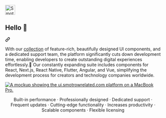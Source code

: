 <p align="left">
  <a href="https://ui.smotrowrelated.com/">
    <img src="https://ui.smotrowrelated.com/favicon.jpeg" alt="Smotrow related" width="32" height="32">
  </a>
</p>
<div class="markdown-heading" dir="auto"><h2 class="heading-element" dir="auto">Hello 👋</h2><a id="user-content-hello-" class="anchor" aria-label="Permalink: Hello 👋" href="#hello-"><svg class="octicon octicon-link" viewBox="0 0 16 16" version="1.1" width="16" height="16" aria-hidden="true"><path d="m7.775 3.275 1.25-1.25a3.5 3.5 0 1 1 4.95 4.95l-2.5 2.5a3.5 3.5 0 0 1-4.95 0 .751.751 0 0 1 .018-1.042.751.751 0 0 1 1.042-.018 1.998 1.998 0 0 0 2.83 0l2.5-2.5a2.002 2.002 0 0 0-2.83-2.83l-1.25 1.25a.751.751 0 0 1-1.042-.018.751.751 0 0 1-.018-1.042Zm-4.69 9.64a1.998 1.998 0 0 0 2.83 0l1.25-1.25a.751.751 0 0 1 1.042.018.751.751 0 0 1 .018 1.042l-1.25 1.25a3.5 3.5 0 1 1-4.95-4.95l2.5-2.5a3.5 3.5 0 0 1 4.95 0 .751.751 0 0 1-.018 1.042.751.751 0 0 1-1.042.018 1.998 1.998 0 0 0-2.83 0l-2.5 2.5a1.998 1.998 0 0 0 0 2.83Z"></path></svg></a></div>
<p dir="auto">With our <a href="https://ui.smotrowrelated.com/components">collection</a> of feature-rich, beautifully designed UI components, and a dedicated support team, the platform significantly cuts down development time, enabling developers to create outstanding digital experiences effortlessly.🤩 Our constantly expanding suite includes components for React, Next.js, React Native, Flutter, Angular, and Vue, simplifying the development process for creators and technology companies worldwide.</p>
<p dir="auto"><a target="_blank" rel="noopener noreferrer nofollow" href="https://i.ibb.co/pnpP545/smotrow-related-2.webp"><img src="https://i.ibb.co/pnpP545/smotrow-related-2.webp" alt="A mockup showing the ui.smotrowrelated.com platform on a MacBook Pro." style="max-width: 100%;"></a></p>
<p align="center">
  <span>Built-in performance</span>
  ·
  <span>Professionally designed</span>
  ·
  <span>Dedicated support</span>
  ·
  <span>Frequent updates</span>
  ·
  <span>Cutting-edge functionality</span>
  ·
  <span>Increases productivity</span>
  ·
  <span>Scalable components</span>
  ·
  <span>Flexible licensing</span>
</p>
